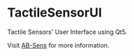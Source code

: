 # TactileSensorUI
Tactile Sensors' User Interface using Qt5.

Visit [AB-Sens](https://ab-sens.com) for more information.

